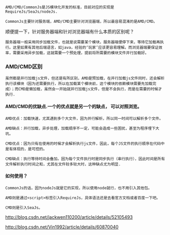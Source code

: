 ```
AMD/CMD/CommonJs是JS模块化开发的标准，目前对应的实现是RequireJs/SeaJs/nodeJs.
```
```
CommonJs主要针对服务端，AMD/CMD主要针对浏览器端，所以最容易混淆的是AMD/CMD。
```
顺便提一下，针对服务器端和针对浏览器端有什么本质的区别呢？
```
服务器端一般采用同步加载文件，也就是说需要某个模块，服务器端便停下来，等待它加载再执行。这里如果有其他后端语言，如java，经验的‘玩家’应该更容易理解。而浏览器端要保证效率，需要采用异步加载，这就需要一个预处理，提前将所需要的模块文件并行加载好。
```
### AMD/CMD区别
```
虽然都是并行加载js文件，但还是有所区别，AMD是预加载，在并行加载js文件同时，还会解析执行该模块（因为还需要执行，所以在加载某个模块前，这个模块的依赖模块需要先加载完成）；而CMD是懒加载，虽然会一开始就并行加载js文件，但是不会执行，而是在需要的时候才执行.
```

#### AMD/CMD的优缺点.一个的优点就是另一个的缺点， 可以对照浏览。
```
AMD优点：加载快速，尤其遇到多个大文件，因为并行解析，所以同一时间可以解析多个文件。

AMD缺点：并行加载，异步处理，加载顺序不一定，可能会造成一些困扰，甚至为程序埋下大坑。

CMD优点：因为只有在使用的时候才会解析执行js文件，因此，每个JS文件的执行顺序在代码中是有体现的，是可控的。

CMD缺点：执行等待时间会叠加。因为每个文件执行时是同步执行（串行执行），因此时间是所有文件解析执行时间之和，尤其在文件较多较大时，这种缺点尤为明显.
```

#### 如何使用？
```
CommonJs的话，因为nodeJs就是它的实现，所以使用node就行，也不用引入其他包。

AMD则是通过<script>标签引入RequireJs，具体语法还是去看官方文档或者百度一下吧。

CMD则是引入SeaJs。
```
http://blog.csdn.net/jackwen110200/article/details/52105493

http://blog.csdn.net/Vin1992/article/details/60870040